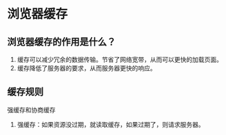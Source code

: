 # 浏览器缓存

## 浏览器缓存的作用是什么？

1. 缓存可以减少冗余的数据传输。节省了网络宽带，从而可以更快的加载页面。
2. 缓存降低了服务器的要求，从而服务器更快的响应。

## 缓存规则
强缓存和协商缓存

1. 强缓存：如果资源没过期，就读取缓存，如果过期了，则请求服务器。
